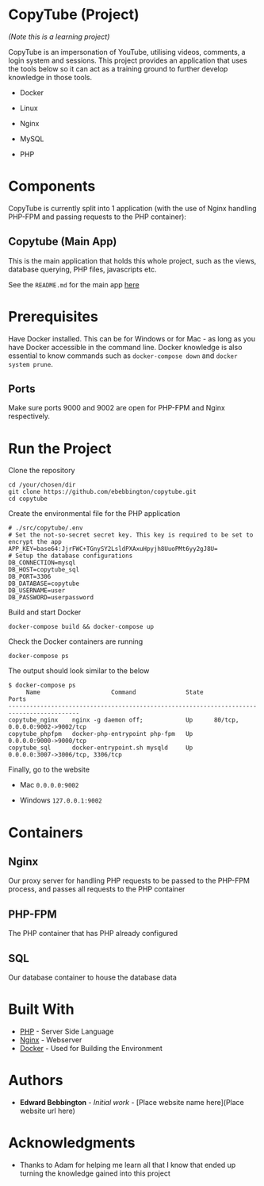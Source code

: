 # CopyTube (Project)

*(Note this is a learning project)*

CopyTube is an impersonation of YouTube, utilising videos, comments, a login system and sessions. This project provides an application that uses the tools below so it can act as a training ground to further develop knowledge in those tools.

* Docker

* Linux

* Nginx

* MySQL

* PHP

# Components

CopyTube is currently split into 1 application (with the use of Nginx handling PHP-FPM and passing requests to the PHP container):

## Copytube (Main App)

This is the main application that holds this whole project, such as the views, database querying, PHP files, javascripts etc.

See the `README.md` for the main app [here](https://github.com/ebebbington/copytube/blob/develop/src/copytube/README.md)

# Prerequisites

Have Docker installed. This can be for Windows or for Mac - as long as you have Docker accessible in the command line. Docker knowledge is also essential to know commands such as `docker-compose down` and `docker system prune`.

## Ports

Make sure ports 9000 and 9002 are open for PHP-FPM and Nginx respectively.

# Run the Project

Clone the repository

```
cd /your/chosen/dir
git clone https://github.com/ebebbington/copytube.git
cd copytube
```

Create the environmental file for the PHP application

```
# ./src/copytube/.env
# Set the not-so-secret secret key. This key is required to be set to encrypt the app
APP_KEY=base64:JjrFWC+TGnySY2LsldPXAxuHpyjh8UuoPMt6yy2gJ8U=
# Setup the database configurations
DB_CONNECTION=mysql
DB_HOST=copytube_sql
DB_PORT=3306
DB_DATABASE=copytube
DB_USERNAME=user
DB_PASSWORD=userpassword
```

Build and start Docker

```
docker-compose build && docker-compose up
```

Check the Docker containers are running

```
docker-compose ps
```

The output should look similar to the below

```
$ docker-compose ps
     Name                    Command              State                Ports
------------------------------------------------------------------------------------------
copytube_nginx    nginx -g daemon off;            Up      80/tcp, 0.0.0.0:9002->9002/tcp
copytube_phpfpm   docker-php-entrypoint php-fpm   Up      0.0.0.0:9000->9000/tcp
copytube_sql      docker-entrypoint.sh mysqld     Up      0.0.0.0:3007->3006/tcp, 3306/tcp
```

Finally, go to the website

* Mac
     `0.0.0.0:9002`
     
* Windows
     `127.0.0.1:9002`

# Containers

## Nginx

Our proxy server for handling PHP requests to be passed to the PHP-FPM process, and passes all requests to the PHP container

## PHP-FPM

The PHP container that has PHP already configured

## SQL

Our database container to house the database data

# Built With

* [PHP](http://www.php.net) - Server Side Language
* [Nginx](https://nginx.com) - Webserver
* [Docker](https://docker.com) - Used for Building the Environment

# Authors

* **Edward Bebbington** - *Initial work* - [Place website name here](Place website url here)

# Acknowledgments

* Thanks to Adam for helping me learn all that I know that ended up turning the knowledge gained into this project
